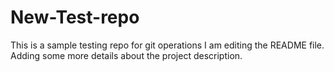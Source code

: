 # New-Test-repo
This is a sample testing repo for git operations
I am editing the README file. Adding some more details about the project description.

